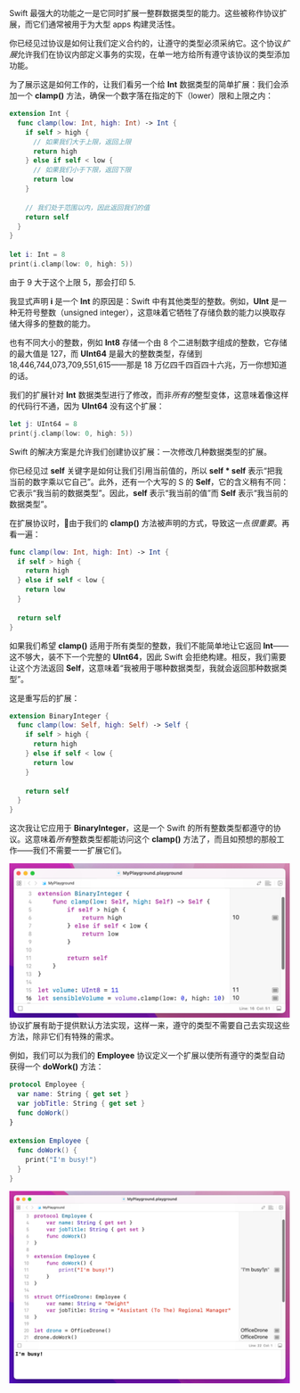 Swift 最强大的功能之一是它同时扩展一整群数据类型的能力。这些被称作协议扩展，而它们通常被用于为大型 apps 构建灵活性。

你已经见过协议是如何让我们定义合约的，让遵守的类型必须采纳它。这个协议*扩展*允许我们在协议内部定义事务的实现，在单一地方给所有遵守该协议的类型添加功能。

为了展示这是如何工作的，让我们看另一个给 **Int** 数据类型的简单扩展：我们会添加一个 **clamp()** 方法，确保一个数字落在指定的下（lower）限和上限之内：

```swift
extension Int {
  func clamp(low: Int, high: Int) -> Int {
    if self > high {
      // 如果我们大于上限，返回上限
      return high
    } else if self < low {
      // 如果我们小于下限，返回下限
      return low 
	}
    
    // 我们处于范围以内，因此返回我们的值
    return self
  } 
}

let i: Int = 8
print(i.clamp(low: 0, high: 5))
```

由于 9 大于这个上限 5，那会打印 5.

我显式声明 **i** 是一个 **Int** 的原因是：Swift 中有其他类型的整数。例如，**UInt** 是一种无符号整数（unsigned integer），这意味着它牺牲了存储负数的能力以换取存储大得多的整数的能力。

也有不同大小的整数，例如 **Int8** 存储一个由 8 个二进制数字组成的整数，它存储的最大值是 127，而 **UInt64** 是最大的整数类型，存储到 18,446,744,073,709,551,615——那是 18 万亿四千四百四十六兆，万一你想知道的话。

我们的扩展针对 **Int** 数据类型进行了修改，而非*所有的*整型变体，这意味着像这样的代码行不通，因为 **UInt64** 没有这个扩展：

```swift
let j: UInt64 = 8
print(j.clamp(low: 0, high: 5))
```

Swift 的解决方案是允许我们创建协议扩展：一次修改几种数据类型的扩展。

你已经见过 **self** 关键字是如何让我们引用当前值的，所以 **self * self** 表示“把我当前的数字乘以它自己”。此外，还有一个大写的 S 的 **Self**，它的含义稍有不同：它表示“我当前的数据类型”。因此，**self** 表示“我当前的值”而 **Self** 表示“我当前的数据类型”。

在扩展协议时，由于我们的 **clamp()** 方法被声明的方式，导致这一点*很重要*。再看一遍：

```swift
func clamp(low: Int, high: Int) -> Int {
  if self > high {
    return high
  } else if self < low {
    return low
  }

  return self
}
```

如果我们希望 **clamp()** 适用于所有类型的整数，我们不能简单地让它返回 **Int**——这不够大，装不下一个完整的 **UInt64**，因此 Swift 会拒绝构建。相反，我们需要让这个方法返回 **Self**，这意味着“我被用于哪种数据类型，我就会返回那种数据类型”。

这是重写后的扩展：

```swift
extension BinaryInteger {
  func clamp(low: Self, high: Self) -> Self {
    if self > high {
      return high
    } else if self < low {
      return low
    }

    return self
  } 
}
```

这次我让它应用于 **BinaryInteger**，这是一个 Swift 的所有整数类型都遵守的协议。这意味着*所有*整数类型都能访问这个 **clamp()** 方法了，而且如预想的那般工作——我们不需要一一扩展它们。

![Pasted image 20240126221457.png](./attachments/Pasted%20image%2020240126221457.png)
协议扩展有助于提供默认方法实现，这样一来，遵守的类型不需要自己去实现这些方法，除非它们有特殊的需求。

例如，我们可以为我们的 **Employee** 协议定义一个扩展以使所有遵守的类型自动获得一个 **doWork()** 方法：

```swift
protocol Employee {
  var name: String { get set }
  var jobTitle: String { get set }
  func doWork()
}

extension Employee {
  func doWork() {
    print("I'm busy!")
  }
}
```

![Pasted image 20240126221940.png](./attachments/Pasted%20image%2020240126221940.png)

